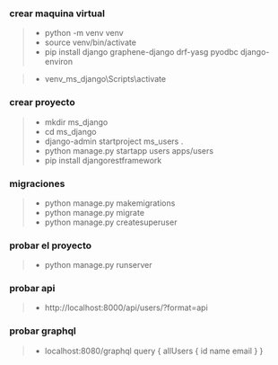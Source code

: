 

### crear maquina virtual
>- python -m venv venv
>- source venv/bin/activate
>- pip install django graphene-django drf-yasg pyodbc django-environ

>- venv_ms_django\Scripts\activate

### crear proyecto
>- mkdir ms_django
>- cd ms_django
>- django-admin startproject ms_users .
>- python manage.py startapp users apps/users
>- pip install djangorestframework

### migraciones
>- python manage.py makemigrations
>- python manage.py migrate
>- python manage.py createsuperuser


### probar el proyecto
>- python manage.py runserver

### probar api
>- http://localhost:8000/api/users/?format=api

### probar graphql
>- localhost:8080/graphql
query {
  allUsers {
    id
    name
    email
  }
}


